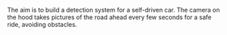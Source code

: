The aim is to build a detection system for a self-driven car. The camera on the hood takes pictures of the road ahead every few seconds for a safe ride, avoiding obstacles.
